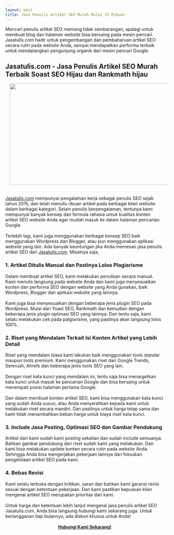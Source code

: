 ```yaml
---
layout: post
title: Jasa Penulis Artikel SEO Murah Mulai 15 Ribuan
---
```


<div>Mencari penulis artikel SEO memang tidak sembarangan, apalagi untuk membuat blog dan halaman website bisa bersaing pada mesin pencari. Jasatulis.com hadir untuk pengembangan dan pembaharuan artikel SEO secara rutin pada website Anda, sampai mendapatkan performa terbaik untuk mendatangkan pengunjung organik dari mesin pencari Google.</div><h2 style="text-align: left;">Jasatulis.com - Jasa Penulis Artikel SEO Murah Terbaik Soast SEO Hijau dan Rankmath hijau</h2><div><div class="separator" style="clear: both; text-align: center;"><a href="https://blogger.googleusercontent.com/img/a/AVvXsEiIOZyZLsBTaJ-mpqhvE7GTBEGSCi6ODjkVyJinxBpt6ADDc4jUGmZh-3KZCUNKGCyaWj5rCwye8sC2hXELnpfXAb4pKI1OQPALrgLVZHd1BU-o0_gqcm0KeHO5R8eo22nhulLL6495p8N6s6hWFWqVAZAyH28DdIlEXAfvlrXS8q4cpGLu-FWZyT51lxsI" style="margin-left: 1em; margin-right: 1em;"><img alt="" data-original-height="600" data-original-width="1200" height="320" src="https://blogger.googleusercontent.com/img/a/AVvXsEiIOZyZLsBTaJ-mpqhvE7GTBEGSCi6ODjkVyJinxBpt6ADDc4jUGmZh-3KZCUNKGCyaWj5rCwye8sC2hXELnpfXAb4pKI1OQPALrgLVZHd1BU-o0_gqcm0KeHO5R8eo22nhulLL6495p8N6s6hWFWqVAZAyH28DdIlEXAfvlrXS8q4cpGLu-FWZyT51lxsI=w640-h320" width="640" /></a></div><br /><br /></div><div><a href="http://Jasatulis.com">Jasatulis.com</a> mempunyai pengalaman kerja sebagai penulis SEO sejak tahun 2015, dan telah menulis ribuan artikel pada berbagai klien website dalam berbagai kategori. Selain penulis berpengalaman, tentunya kami mempunyai banyak konsep dan formula rahasia untuk kualitas konten artikel SEO website Anda agar mudah masuk ke dalam halaman pencarian Google.</div><div><br /></div><div>Terlebih lagi, kami juga menggunakan berbagai konsep SEO baik menggunakan Wordpress dan Blogger, atau pun menggunakan aplikasi website yang lain. Ada banyak keuntungan jika Anda memesan jasa penulis artikel SEO dari <a href="http://Jasatulis.com">Jasatulis.com</a>. Misalnya saja,</div><h3 style="text-align: left;">1. Artikel Ditulis Manual dan Pastinya Lolos Plagiarisme</h3><div>Dalam membuat artikel SEO, kami melakukan penulisan secara manual. Kami menulis langsung pada website Anda dan kami juga menyesuaikan konten dan performa SEO dengan website yang Anda gunakan, baik Wordpress, Blogger dan aplikasi website yang lainnya.</div><div><br /></div><div>Kami juga bisa menyesuaikan dengan beberapa jenis plugin SEO pada Wordpress. Mulai dari Yoast SEO, Rankmath dan kemudian dengan beberapa jenis plugin optimasi SEO yang lainnya. Dan tentu saja, kami selalu melakukan cek pada palgiarisme, yang pastinya akan langsung lolos 100%.</div><h3 style="text-align: left;">2. Riset yang Mendalam Terkait Isi Konten Artikel yang Lebih Detail</h3><div>Riset yang mendalam biasa kami lakukan baik menggunakan tools standar maupun tools premium. Kami menggunakan riset dari Google Trends, Semrush, Ahrefs dan beberapa jenis tools SEO yang lain.&nbsp;</div><div><br /></div><div>Dengan riset kata kunci yang mendalam ini, tentu saja bisa menargetkan kata kunci untuk masuk ke pencarian Google dan bisa bersaing untuk menempati posisi halaman pertama Google.&nbsp;</div><div><br /></div><div>Dan dalam membuat konten artikel SEO, kami bisa menggunakan kata kunci yang sudah Anda susun, atau Anda menyerahkan kepada kami untuk melakukan riset secara mandiri. Dan pastinya untuk harga tetap sama dan kami tidak menambahkan beban harga untuk biaya riset kata kunci.</div><h3 style="text-align: left;">3. Include Jasa Posting, Optimasi SEO dan Gambar Pendukung</h3><div>Artikel dari kami sudah kami posting sekalian dan sudah include semuanya. Bahkan gambar pendukung dari riset sudah kami yang melakukan. Dan kami bisa melakukan update konten secara rutin pada website Anda. Sehingga Anda bisa mengerjakan pekerjaan lainnya dan fokuskan pengelolaan artikel SEO pada kami.</div><h3 style="text-align: left;">4. Bebas Revisi&nbsp;</h3><div>Kami selalu terbuka dengan kritikan, saran dan bahkan kami garansi revisi sesuai dengan ketentuan pekerjaan. Dan kami pastikan kepuasan klien mengenai artikel SEO merupakan prioritas dari kami.</div><div><br /></div><div>Untuk harga dan ketentuan lebih lanjut mengenai jasa penulis artikel SEO Jasatulis.com, Anda bisa langsung hubungi kami sekarang juga. Untuk berlangganan tiap bulannya, ada diskon khusus untuk Anda!</div><div><br /></div><div style="text-align: center;"><b><a href="https://api.whatsapp.com/send?phone=6285162962694&amp;text=ada%20diskon%20menarik%20jika%20anda%20mengirimkan%20pesan%20ini%20ke%20admin%20Jasatulisdiskon94">Hubungi Kami Sekarang!</a></b></div>
